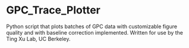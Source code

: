 # GPC_Trace_Plotter
Python script that plots batches of GPC data with customizable figure quality and with baseline correction implemented. Written for use by the Ting Xu Lab, UC Berkeley.
